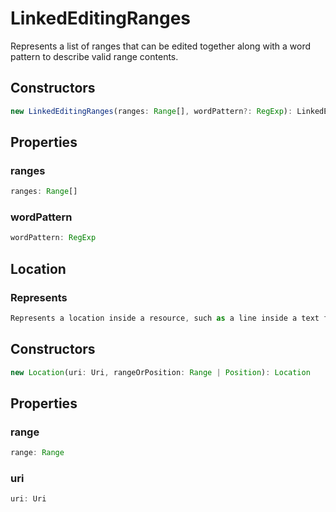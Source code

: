 # LinkedEditingRanges

Represents a list of ranges that can be edited together along with a word pattern to describe valid range contents.

## Constructors

```typescript
new LinkedEditingRanges(ranges: Range[], wordPattern?: RegExp): LinkedEditingRanges
```

## Properties

### ranges

```typescript
ranges: Range[]
```

### wordPattern

```typescript
wordPattern: RegExp
```

## Location

### Represents

```typescript
Represents a location inside a resource, such as a line inside a text file.
```

## Constructors

```typescript
new Location(uri: Uri, rangeOrPosition: Range | Position): Location
```

## Properties

### range

```typescript
range: Range
```

### uri

```typescript
uri: Uri
```

[Range]: Range.md
[Position]: Position.md
[Uri]: Uri.md
